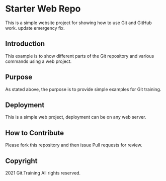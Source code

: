 # Starter Web Repo

This is a simple website project for showing how to use Git and GitHub work.
update emergency fix.

## Introduction

This example is to show different parts of the Git repository and various commands using a web project.
## Purpose

As stated above, the purpose is to provide simple examples for Git training.

## Deployment

This is a simple web project, deployment can be on any web server.

## How to Contribute
Please fork this repository and then issue Pull requests for review.

## Copyright
2021 Git.Training All rights reserved.